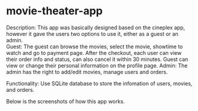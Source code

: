 # movie-theater-app

Description:
This app was basically designed based on the cineplex app, however it gave the users two options to use it, either as a guest or an admin.<br/>
Guest:
The guest can browse the movies, select the movie, showtime to watch and go to payment page. After the checkout, each user can view their 
order info and status, can also cancel it within 30 minutes.
Guest can view or change their personal information on the profile page.
Admin:
The admin has the right to add/edit movies, manage users and orders.

Functionality:
Use SQLite database to store the infomation of users, movies, and orders.

Below is the screenshots of how this app works.
